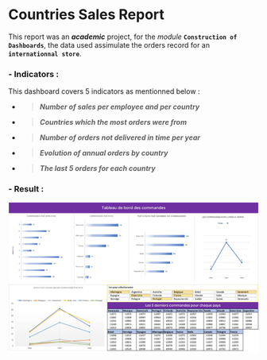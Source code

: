 # Countries Sales Report
This report was an **_academic_** project, for the _module_ **`Construction of Dashboards`**, the data used assimulate the orders record for an **`internationnal store`**.

### - Indicators :
This dashboard covers 5 indicators as mentionned below :
  - > **_Number of sales per employee and per country_**
  
  - > **_Countries which the most orders were from_**
  
  - > **_Number of orders not delivered in time per year_**
  
  - > **_Evolution of annual orders by country_**
  
  - > **_The last 5 orders for each country_**

### - Result :
![Report result image](./result.jpg)